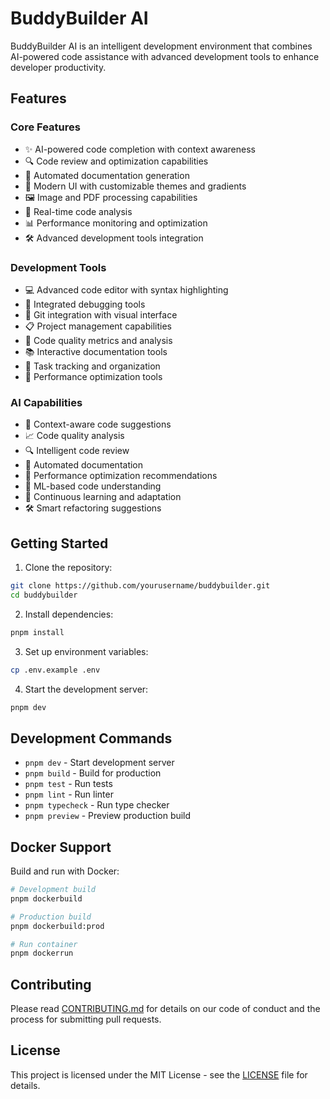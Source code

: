 # BuddyBuilder AI

BuddyBuilder AI is an intelligent development environment that combines AI-powered code assistance with advanced development tools to enhance developer productivity.

## Features

### Core Features
- ✨ AI-powered code completion with context awareness
- 🔍 Code review and optimization capabilities
- 📝 Automated documentation generation
- 🎨 Modern UI with customizable themes and gradients
- 🖼️ Image and PDF processing capabilities
- 🔄 Real-time code analysis
- 📊 Performance monitoring and optimization
- 🛠️ Advanced development tools integration

### Development Tools
- 💻 Advanced code editor with syntax highlighting
- 🔧 Integrated debugging tools
- 🌳 Git integration with visual interface
- 📋 Project management capabilities
- 🔎 Code quality metrics and analysis
- 📚 Interactive documentation tools
- 🎯 Task tracking and organization
- 🚀 Performance optimization tools

### AI Capabilities
- 🤖 Context-aware code suggestions
- 📈 Code quality analysis
- 🔍 Intelligent code review
- 📝 Automated documentation
- 🎯 Performance optimization recommendations
- 🧠 ML-based code understanding
- 🔄 Continuous learning and adaptation
- 🛠️ Smart refactoring suggestions

## Getting Started

1. Clone the repository:
```bash
git clone https://github.com/yourusername/buddybuilder.git
cd buddybuilder
```

2. Install dependencies:
```bash
pnpm install
```

3. Set up environment variables:
```bash
cp .env.example .env
```

4. Start the development server:
```bash
pnpm dev
```

## Development Commands

- `pnpm dev` - Start development server
- `pnpm build` - Build for production
- `pnpm test` - Run tests
- `pnpm lint` - Run linter
- `pnpm typecheck` - Run type checker
- `pnpm preview` - Preview production build

## Docker Support

Build and run with Docker:

```bash
# Development build
pnpm dockerbuild

# Production build
pnpm dockerbuild:prod

# Run container
pnpm dockerrun
```

## Contributing

Please read [CONTRIBUTING.md](CONTRIBUTING.md) for details on our code of conduct and the process for submitting pull requests.

## License

This project is licensed under the MIT License - see the [LICENSE](LICENSE) file for details.
